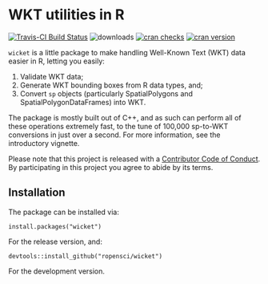# WKT utilities in R
[![Travis-CI Build Status](https://travis-ci.org/ropensci/wicket.svg?branch=master)](https://travis-ci.org/ropensci/wicket) 
![downloads](http://cranlogs.r-pkg.org/badges/wicket)
[![cran checks](https://cranchecks.info/badges/worst/wicket)](https://cranchecks.info/pkgs/wicket)
[![cran version](https://www.r-pkg.org/badges/version/wicket)](https://cran.r-project.org/package=wicket)

`wicket` is a little package to make handling Well-Known Text (WKT) data easier in R, letting you easily:

1. Validate WKT data;
2. Generate WKT bounding boxes from R data types, and;
3. Convert `sp` objects (particularly SpatialPolygons and SpatialPolygonDataFrames) into WKT.

The package is mostly built out of C++, and as such can perform all of these operations extremely fast, to
the tune of 100,000 sp-to-WKT conversions in just over a second. For more information, see the introductory vignette.

Please note that this project is released with a [Contributor Code of Conduct](https://github.com/Ironholds/wicket/blob/master/CONDUCT.md). By participating in this project you agree to abide by its terms.

## Installation

The package can be installed via:

```
install.packages("wicket")
```

For the release version, and:

```
devtools::install_github("ropensci/wicket")
```

For the development version.
